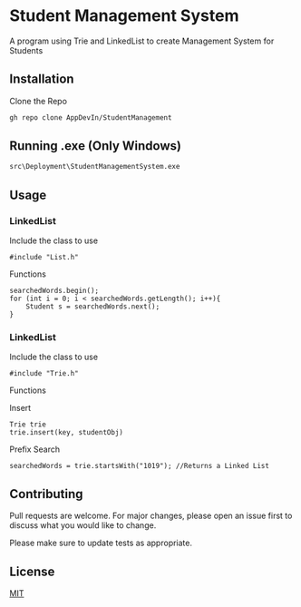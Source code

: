 # Student Management System 

A program using Trie and LinkedList to create Management System for Students

## Installation

Clone the Repo

```bash
gh repo clone AppDevIn/StudentManagement
```
## Running .exe (Only Windows)

```cmd
src\Deployment\StudentManagementSystem.exe
```

## Usage

### LinkedList

Include the class to use

```c+
#include "List.h"
```

Functions 

```c+
searchedWords.begin();
for (int i = 0; i < searchedWords.getLength(); i++){
    Student s = searchedWords.next();
}
```

### LinkedList

Include the class to use

```c+
#include "Trie.h"
```

Functions 

Insert

```c+
Trie trie
trie.insert(key, studentObj)
```

Prefix Search

```
searchedWords = trie.startsWith("1019"); //Returns a Linked List
```



## Contributing
Pull requests are welcome. For major changes, please open an issue first to discuss what you would like to change.

Please make sure to update tests as appropriate.

## License
[MIT](https://choosealicense.com/licenses/mit/)